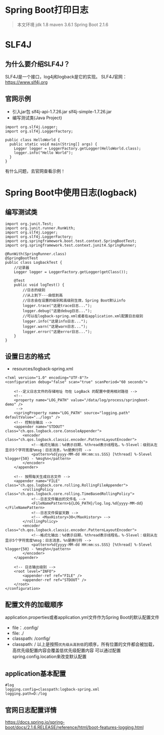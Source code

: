 # Spring Boot打印日志


>本文环境
jdk 1.8
maven 3.6.1
Spring Boot 2.1.6

# SLF4J
## 为什么要介绍SLF4J？
SLF4J是一个接口，log4j和logback是它的实现。
SLF4J官网：https://www.slf4j.org
## 官网示例
 - 引入jar包
slf4j-api-1.7.26.jar
slf4j-simple-1.7.26.jar
 - 编写测试类(Java Project)
```
import org.slf4j.Logger;
import org.slf4j.LoggerFactory;

public class HelloWorld {
  public static void main(String[] args) {
    Logger logger = LoggerFactory.getLogger(HelloWorld.class);
    logger.info("Hello World");
  }
}
```
有什么问题，去官网查看示例！

# Spring Boot中使用日志(logback)
## 编写测试类
```
import org.junit.Test;
import org.junit.runner.RunWith;
import org.slf4j.Logger;
import org.slf4j.LoggerFactory;
import org.springframework.boot.test.context.SpringBootTest;
import org.springframework.test.context.junit4.SpringRunner;

@RunWith(SpringRunner.class)
@SpringBootTest
public class LogbackTest {
	//记录器
	Logger logger = LoggerFactory.getLogger(getClass());
	
	@Test
	public void logTest() {
		//日志的级别
		//从上到下---由低到高
		//日志会在设置的级别和高级别生效，Spring Boot默认info
		logger.trace("这是trace日志...");
		logger.debug("这是debug日志...");
		//可以在logback-spring.xml或者在application.xml配置日志级别
		logger.info("这是info日志...");
		logger.warn("这是warn日志...");
		logger.error("这是error日志...");
	}
}
```
## 设置日志的格式
 - resources/logback-spring.xml
```
<?xml version="1.0" encoding="UTF-8"?>
<configuration debug="false" scan="true" scanPeriod="60 seconds">
   
	<!--定义日志文件的存储地址 勿在 LogBack 的配置中使用相对路径 -->
	<!-- 
	<property name="LOG_PATH" value="/data/log/process/springboot-demo" />
	 -->
	<springProperty name="LOG_PATH" source="logging.path"  defaultValue="../logs" />
	<!-- 控制台输出 -->
	<appender name="STDOUT" class="ch.qos.logback.core.ConsoleAppender">
		<encoder class="ch.qos.logback.classic.encoder.PatternLayoutEncoder">
			<!--格式化输出：%d表示日期，%thread表示线程名，%-5level：级别从左显示5个字符宽度%msg：日志消息，%n是换行符 -->
			<pattern>%d{yyyy-MM-dd HH:mm:ss.SSS} [%thread] %-5level %logger{50} - %msg%n</pattern>
		</encoder>
	</appender>
	
	<!-- 按照每天生成日志文件 -->
	<appender name="FILE" class="ch.qos.logback.core.rolling.RollingFileAppender">
		<rollingPolicy class="ch.qos.logback.core.rolling.TimeBasedRollingPolicy">
			<!--日志文件输出的文件名 -->
			<FileNamePattern>${LOG_PATH}/log.log.%d{yyyy-MM-dd}</FileNamePattern>
			<!--日志文件保留天数 -->
			<!-- <MaxHistory>30</MaxHistory> -->
		</rollingPolicy>
		<encoder class="ch.qos.logback.classic.encoder.PatternLayoutEncoder">
			<!--格式化输出：%d表示日期，%thread表示线程名，%-5level：级别从左显示5个字符宽度%msg：日志消息，%n是换行符 -->
			<pattern>%d{yyyy-MM-dd HH:mm:ss.SSS} [%thread] %-5level %logger{50} - %msg%n</pattern>
		</encoder>
	</appender>

	<!-- 日志输出级别 -->
	<root level="INFO">
		<appender-ref ref="FILE" />
		<appender-ref ref="STDOUT" />
	</root>
</configuration>  
```
## 配置文件的加载顺序
application.properties或者application.yml文件作为Spring Boot的默认配置文件
 - file：.config/
 - file: ./
 - classpath: /config/
 - classpath: /
以上是按照`优先级从高到低`的顺序，所有位置的文件都会被加载，高优先级配置内容会覆盖低优先级配置内容
可以通过配置spring.config.location来改变默认配置

## application基本配置
```
#log
logging.config=classpath:logback-spring.xml
logging.path=D:/log
```
## 官网日志配置详情
https://docs.spring.io/spring-boot/docs/2.1.6.RELEASE/reference/html/boot-features-logging.html
